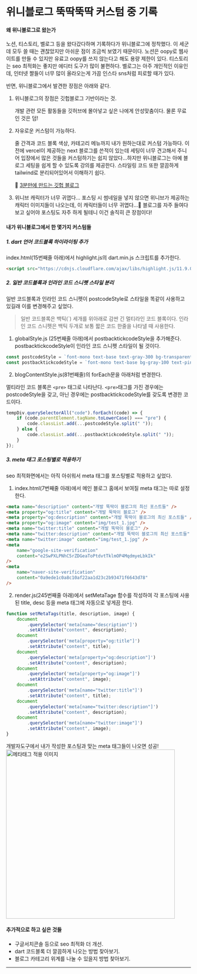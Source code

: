 # 위니블로그 뚝딱뚝딱 커스텀 중 기록

#### 왜 위니블로그로 왔는가

노션, 티스토리, 벨로그 등을 왔다갔다하며 기록하다가 위니블로그에 정착했다. 이 세군데 모두 쓸 때는 괜찮았지만 아쉬운 점이 조금씩 보였기 때문이다.
노션은 oopy로 웹사이트를 만들 수 있지만 유료고 oopy를 쓰지 않는다고 해도 용량 제한이 있다. 티스토리는 seo 최적화는 좋지만 에디터 도구가 많이 불편하다.
벨로그는 아주 개인적인 이유인데, 인터넷 짤들이 너무 많이 올라오는게 가끔 인스타 sns처럼 피로할 때가 있다.

반면, 위니블로그에서 발견한 장점은 아래와 같다.

1. 위니블로그의 장점은 깃헙블로그 기반이라는 것.

   개발 관련 모든 활동들을 깃허브에 몰아넣고 싶은 나에게 안성맞춤이다.
   물론 무료인 것은 덤!

2) 자유로운 커스텀이 가능하다.

   줄 간격과 코드 블록 색상, 카테고리 메뉴까지 내가 원하는대로 커스텀 가능하다. 이전에 vercel이 제공하는 next 블로그를 쓴적이 있는데 세팅이 너무 견고해서 주니어 입장에서 많은 것들을 커스텀하기는 쉽지 않았다...하지만 위니블로그는 아예 블로그 세팅을 쉽게 할 수 있도록 강의를 제공한다. 스타일링 코드 또한 깔끔하게 tailwind로 분리되어있어서 이해하기 쉽다.

   🔗 [3분만에 만드는 깃헙 블로그](https://www.inflearn.com/course/3%EB%B6%84%EB%A7%8C%EC%97%90-%EB%A7%8C%EB%93%9C%EB%8A%94-%EA%B9%83%ED%97%99%EB%B8%94%EB%A1%9C%EA%B7%B8)

3) 위니브 캐릭터가 너무 귀엽다...
   포스팅 시 썸네일을 넣지 않으면 위니브가 제공하는 캐릭터 이미지들이 나오는데, 이 캐릭터들이 너무 귀엽다...🥹 블로그를 자주 들여다보고 싶어야 포스팅도 자주 하게 될테니 이건 솔직히 큰 장점이다!

#### 내가 위니블로그에서 한 몇가지 커스텀들

##### 1. dart 언어 코드블록 하이라이팅 추가

index.html(15번째줄 아래)에서 highlight.js의 dart.min.js 스크립트를 추가한다.

```html
<script src="https://cdnjs.cloudflare.com/ajax/libs/highlight.js/11.9.0/languages/dart.min.js"></script>
```

##### 2. 일반 코드블록과 인라인 코드 스니펫 스타일 분리

일반 코드블록과 인라인 코드 스니펫이 postcodeStyle로 스타일을 똑같이 사용하고 있길래 이를 변경해주고 싶었다.

> 일반 코드블록은 백틱(`) 세개를 위아래로 감싼 긴 멀티라인 코드 블록이다. 인라인 코드 스니펫은 백틱 두개로 보통 짧은 코드 한줄을 나타낼 때 사용한다.

1. globalStyle.js (25번째줄 아래)에서 postbacktickcodeStyle을 추가해준다.
   postbacktickcodeStyle이 인라인 코드 스니펫 스타일이 될 것이다.

```js
const postcodeStyle = `font-mono text-base text-gray-300 bg-transparent`;
const postbacktickcodeStyle = `font-mono text-base bg-gray-100 text-pink-500 rounded-md p-1 font-semibold`;
```

2. blogContentStyle.js(81번째줄)의 forEach문을 아래처럼 변경한다.

멀티라인 코드 블록은 `<pre>` 태그로 나타난다.
`<pre>`태그를 가진 경우에는 postcodeStyle을 갖고, 아닌 경우에는 postbacktickcodeStyle를 갖도록 변경한 코드이다.

```js
tempDiv.querySelectorAll("code").forEach((code) => {
	if (code.parentElement.tagName.toLowerCase() === "pre") {
		code.classList.add(...postcodeStyle.split(" "));
	} else {
		code.classList.add(...postbacktickcodeStyle.split(" "));
	}
});
```

##### 3. meta 태그 포스팅별로 적용하기

seo 최적화면에서는 아직 아쉬워서 meta 태그를 포스팅별로 적용하고 싶었다.

1. index.html(7번째줄 아래)에서 메인 블로그 홈에서 보여질 meta 태그는 따로 설정한다.

```html
<meta name="description" content="개발 뚝딱이 블로그의 최신 포스트들" />
<meta property="og:title" content="개발 뚝딱이 블로그" />
<meta property="og:description" content="개발 뚝딱이 블로그의 최신 포스트들" />
<meta property="og:image" content="img/test_1.jpg" />
<meta name="twitter:title" content="개발 뚝딱이 블로그" />
<meta name="twitter:description" content="개발 뚝딱이 블로그의 최신 포스트들" />
<meta name="twitter:image" content="img/test_1.jpg" />
<meta
	name="google-site-verification"
	content="e2SwPXLPNhC5rZDGeaToPtdvtTklmOP4MqdmyeLbkIk"
/>
<meta
	name="naver-site-verification"
	content="0a9ede1c0a8c10af22aa1d23c2b93471f6643d78"
/>
```

2. render.js(245번째줄 아래)에서 setMetaTage 함수를 작성하여 각 포스팅에 사용된 title, desc 등을 meta 태그에 자동으로 넣게끔 한다.

```js
function setMetaTags(title, description, image) {
	document
		.querySelector('meta[name="description"]')
		.setAttribute("content", description);
	document
		.querySelector('meta[property="og:title"]')
		.setAttribute("content", title);
	document
		.querySelector('meta[property="og:description"]')
		.setAttribute("content", description);
	document
		.querySelector('meta[property="og:image"]')
		.setAttribute("content", image);
	document
		.querySelector('meta[name="twitter:title"]')
		.setAttribute("content", title);
	document
		.querySelector('meta[name="twitter:description"]')
		.setAttribute("content", description);
	document
		.querySelector('meta[name="twitter:image"]')
		.setAttribute("content", image);
}
```

개발자도구에서 내가 작성한 포스팅과 맞는 meta 태그들이 나오면 성공!
<img src="https://github.com/CosmicLatte009/blog/assets/87015026/9ef725dc-49af-44f4-8f80-940606ab920d" width="460" alt="메타태그 적용 이미지">

#### 추가적으로 하고 싶은 것들

- 구글서치콘솔 등으로 seo 최적화 더 개선.
- dart 코드블록 더 깔끔하게 나오는 방법 찾아보기.
- 블로그 카테고리 위계를 나눌 수 있을지 방법 찾아보기.

---
